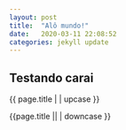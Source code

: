 ```yaml
---
layout: post
title:  "Alô mundo!"
date:   2020-03-11 22:08:52
categories: jekyll update
---
```


## Testando carai

{{ page.title | | upcase }}

{{page.title || | downcase }}
